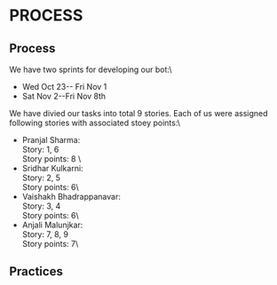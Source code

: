 # PROCESS

## Process

We have two sprints for developing our bot:\
+ Wed Oct 23-- Fri Nov 1
+ Sat Nov 2--Fri Nov 8th

We have divied our tasks into total 9 stories. Each of us were assigned following stories with associated stoey points:\
+ Pranjal Sharma:\
	Story: 1, 6\
	Story points: 8 \
+ Sridhar Kulkarni:\
	Story: 2, 5\
	Story points: 6\
+ Vaishakh Bhadrappanavar:\
	Story: 3, 4\
	Story points: 6\
+ Anjali Malunjkar:\
	Story: 7, 8, 9\
	Story points: 7\


### 

## Practices